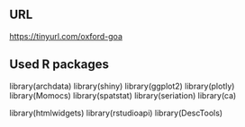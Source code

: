 ## URL

https://tinyurl.com/oxford-goa



## Used R packages

library(archdata)
library(shiny)
library(ggplot2)
library(plotly)
library(Momocs)
library(spatstat)
library(seriation)
library(ca)

library(htmlwidgets)
library(rstudioapi)
library(DescTools)